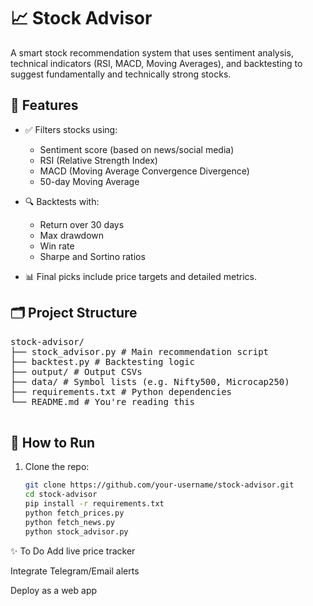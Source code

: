 # 📈 Stock Advisor

A smart stock recommendation system that uses sentiment analysis, technical indicators (RSI, MACD, Moving Averages), and backtesting to suggest fundamentally and technically strong stocks.

## 🔧 Features

- ✅ Filters stocks using:
  - Sentiment score (based on news/social media)
  - RSI (Relative Strength Index)
  - MACD (Moving Average Convergence Divergence)
  - 50-day Moving Average

- 🔍 Backtests with:
  - Return over 30 days
  - Max drawdown
  - Win rate
  - Sharpe and Sortino ratios

- 📊 Final picks include price targets and detailed metrics.

## 🗂️ Project Structure

<pre>
stock-advisor/
├── stock_advisor.py # Main recommendation script
├── backtest.py # Backtesting logic
├── output/ # Output CSVs
├── data/ # Symbol lists (e.g. Nifty500, Microcap250)
├── requirements.txt # Python dependencies
└── README.md # You're reading this
 </pre>


## 🚀 How to Run

1. Clone the repo:
   ```bash
   git clone https://github.com/your-username/stock-advisor.git
   cd stock-advisor
   pip install -r requirements.txt
   python fetch_prices.py
   python fetch_news.py
   python stock_advisor.py


✨ To Do
 Add live price tracker

 Integrate Telegram/Email alerts

 Deploy as a web app
